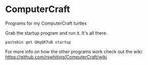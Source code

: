 ComputerCraft
=============

Programs for my ComputerCraft turtles

Grab the startup program and run it. It's all there.
```
pastebin get QHgQKTuB startup
```

For more info on how the other programs work check out the wiki:
https://github.com/rswhiting/ComputerCraft/wiki
